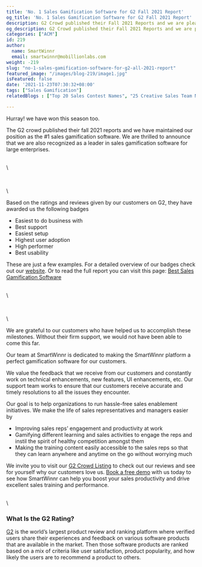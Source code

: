 ```yaml
---
title: 'No. 1 Sales Gamification Software for G2 Fall 2021 Report'
og_title: 'No. 1 Sales Gamification Software for G2 Fall 2021 Report'
description: G2 Crowd published their Fall 2021 Reports and we are pleased to announce that SmartWinnr has been ranked as the #1 sales gamification software this season!
og_description: G2 Crowd published their Fall 2021 Reports and we are pleased to announce that SmartWinnr has been ranked as the #1 sales gamification software this season!
categories: ["ACM"]
id: 219
author:
  name: SmartWinnr
  email: smartwinnr@mobillionlabs.com
weight: -219
slug: "no-1-sales-gamification-software-for-g2-all-2021-report"
featured_image: "/images/blog-219/image1.jpg"
isFeatured: false
date: '2021-11-23T07:30:32+08:00'
tags: ["Sales Gamification"]
relatedBlogs : ["Top 20 Sales Contest Names", "25 Creative Sales Team Names", "23 Sales incentive ideas to keep your sales team motivated", "Sales Contest Communication Template"]

---
```


Hurray! we have won this season too.

The G2 crowd published their fall 2021 reports and we have maintained our position as the #1 sales gamification software. We are thrilled to announce that we are also recognized as a leader in sales gamification software for large enterprises.

\
\

<div class="text-center"><img alt="" src="/images/blog-219/image2.png" class="ml-padding-top0 ml-padding-bottom0 ml-blog-small-image ml-margin-top10"></div>

\
\

Based on the ratings and reviews given by our customers on G2, they have awarded us the following badges 

* Easiest to do business with
* Best support
* Easiest setup
* Highest user adoption
* High performer
* Best usability

These are just a few examples. For a detailed overview of our badges check out our [website](https://www.smartwinnr.com/). Or to read the full report you can visit this page: [Best Sales Gamification Software](https://www.g2.com/categories/sales-gamification)

\
\

<div class="text-center"><img alt="" src="/images/blog-219/image3.jpg" class=""></div>

\
\

We are grateful to our customers who have helped us to accomplish these milestones. Without their firm support, we would not have been able to come this far. 

Our team at SmartWinnr is dedicated to making the SmartWinnr platform a perfect gamification software for our customers.

We value the feedback that we receive from our customers and constantly work on technical enhancements, new features, UI enhancements, etc. Our support team works to ensure that our customers receive accurate and timely resolutions to all the issues they encounter. 

Our goal is to help organizations to run hassle-free sales enablement initiatives. We make the life of sales representatives and managers easier by

* Improving sales reps’ engagement and productivity at work
* Gamifying different learning and sales activities to engage the reps and instil the spirit of healthy competition amongst them
* Making the training content easily accessible to the sales reps so that they can learn anywhere and anytime on the go without worrying much

We invite you to visit our [G2 Crowd Listing](https://www.g2.com/products/smartwinnr/reviews) to check out our reviews and see for yourself why our customers love us. [Book a free demo](https://www.smartwinnr.com/request-demo/) with us today to see how SmartWinnr can help you boost your sales productivity and drive excellent sales training and performance.

\
\

### **What Is the G2 Rating?**

[G2](https://www.g2.com/) is the world’s largest product review and ranking platform where verified users share their experiences and feedback on various software products that are available in the market. Then those software products are ranked based on a mix of criteria like user satisfaction, product popularity, and how likely the users are to recommend a product to others.
